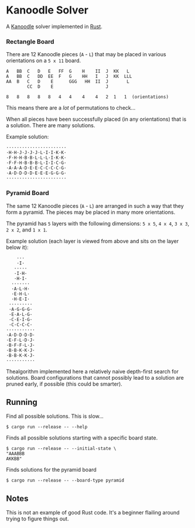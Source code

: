 # Kanoodle Solver

A [Kanoodle](https://www.educationalinsights.com/kanoodle) solver implemented in [Rust](https://www.rust-lang.org/).

### Rectangle Board

There are 12 Kanoodle pieces (`A` - `L`) that may be placed in various orientations on a `5 x 11` board.

```
A   BB  C   D   E   FF  G    H    II  J  KK   L
A   BB  C   DD  EE  F   G    HH   I   J  KK  LLL
AA  B   C   D    E      GGG   HH  II  J       L
        CC  D    E                    J
        
8   8   8   8   8   4   4    4    4   2  1   1  (orientations)
```

This means there are a _lot_ of permutations to check...

When all pieces have been successfully placed (in any orientations) that is a solution. There are many solutions.

Example solution:
```
·······················
·H·H·J·J·J·J·L·I·I·K·K·
·F·H·H·B·B·L·L·L·I·K·K·
·F·F·H·B·B·B·L·I·I·C·G·
·A·A·A·D·E·E·C·C·C·C·G·
·A·D·D·D·D·E·E·E·G·G·G·
·······················
```

### Pyramid Board

The same 12 Kanoodle pieces (`A` - `L`) are arranged in such a way that they form a pyramid. The pieces may be placed in many more orientations.

The pyramid has `5` layers with the following dimensions: `5 x 5`, `4 x 4`, `3 x 3`, `2 x 2`, and `1 x 1`.

Example solution (each layer is viewed from above and sits on the layer below it):
```
    ···
    ·I·
   ·····
   ·I·H·
   ·H·I·
  ·······
  ·A·L·H·
  ·E·H·L·
  ·H·E·I·
 ·········
 ·A·G·G·G·
 ·E·A·L·G·
 ·C·E·I·G·
 ·C·C·C·C·
··········· 
·A·D·D·D·D·
·E·F·L·D·J·
·B·F·F·L·J·
·B·B·K·K·J·
·B·B·K·K·J·
···········
```



Thealgorithm implemented here a relatively naive depth-first search for solutions. Board configurations that cannot possibly lead to a solution are pruned early, if possible (this could be smarter).

## Running

Find all possible solutions. This is slow...
```shell
$ cargo run --release -- --help
```

Finds all possible solutions starting with a specific board state.
```shell
$ cargo run --release -- --initial-state \
"AAABBB
AKKBB" 
```

Finds solutions for the pyramid board
```shell
$ cargo run --release -- --board-type pyramid
```

## Notes

This is not an example of good Rust code. It's a beginner flailing around trying to figure things out.